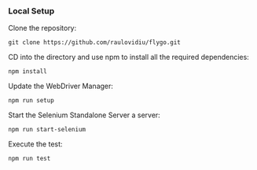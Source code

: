 
### Local Setup 

Clone the repository:

`git clone https://github.com/raulovidiu/flygo.git`


CD into the directory and use npm to install all the required dependencies:

`npm install`


Update the WebDriver Manager: 

`npm run setup`


Start the Selenium Standalone Server a server:

`npm run start-selenium`


Execute the test:

`npm run test`
